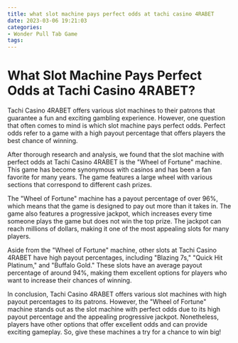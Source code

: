 ```yaml
---
title: what slot machine pays perfect odds at tachi casino 4RABET
date: 2023-03-06 19:21:03
categories:
- Wonder Pull Tab Game
tags:
---
```

# What Slot Machine Pays Perfect Odds at Tachi Casino 4RABET?

Tachi Casino 4RABET offers various slot machines to their patrons that guarantee a fun and exciting gambling experience. However, one question that often comes to mind is which slot machine pays perfect odds. Perfect odds refer to a game with a high payout percentage that offers players the best chance of winning.

After thorough research and analysis, we found that the slot machine with perfect odds at Tachi Casino 4RABET is the "Wheel of Fortune" machine. This game has become synonymous with casinos and has been a fan favorite for many years. The game features a large wheel with various sections that correspond to different cash prizes.

The "Wheel of Fortune" machine has a payout percentage of over 96%, which means that the game is designed to pay out more than it takes in. The game also features a progressive jackpot, which increases every time someone plays the game but does not win the top prize. The jackpot can reach millions of dollars, making it one of the most appealing slots for many players.

Aside from the "Wheel of Fortune" machine, other slots at Tachi Casino 4RABET have high payout percentages, including "Blazing 7s," "Quick Hit Platinum," and "Buffalo Gold." These slots have an average payout percentage of around 94%, making them excellent options for players who want to increase their chances of winning.

In conclusion, Tachi Casino 4RABET offers various slot machines with high payout percentages to its patrons. However, the "Wheel of Fortune" machine stands out as the slot machine with perfect odds due to its high payout percentage and the appealing progressive jackpot. Nonetheless, players have other options that offer excellent odds and can provide exciting gameplay. So, give these machines a try for a chance to win big!